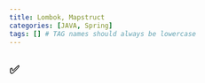 ```yaml
---
title: Lombok, Mapstruct
categories: [JAVA, Spring]
tags: [] # TAG names should always be lowercase
---
```


## ✅
